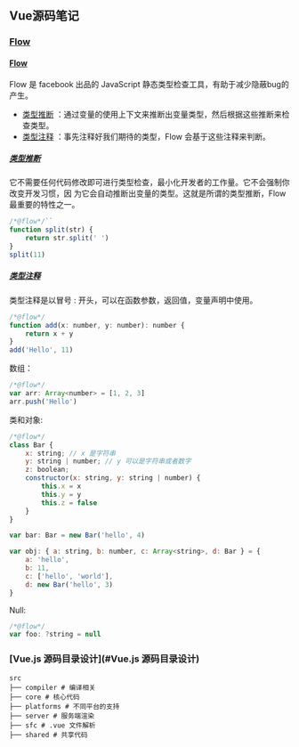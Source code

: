 ## Vue源码笔记

### [Flow](#Flow)



#### [Flow](#Flow)

Flow 是 facebook 出品的 JavaScript 静态类型检查⼯具，有助于减少隐蔽bug的产生。

- [类型推断](#类型推断)  ：通过变量的使⽤上下⽂来推断出变量类型，然后根据这些推断来检查类型。
- [类型注释](#类型注释)  ：事先注释好我们期待的类型，Flow 会基于这些注释来判断。

##### [类型推断](#类型推断)

它不需要任何代码修改即可进⾏类型检查，最⼩化开发者的⼯作量。它不会强制你改变开发习惯，因
为它会⾃动推断出变量的类型。这就是所谓的类型推断，Flow 最重要的特性之⼀。

```javascript
/*@flow*/``
function split(str) {
	return str.split(' ')
}
split(11)
```



##### [类型注释](#类型注释)

类型注释是以冒号 : 开头，可以在函数参数，返回值，变量声明中使⽤。

```javascript
/*@flow*/
function add(x: number, y: number): number {
	return x + y
}
add('Hello', 11)
```

数组：

```javascript
/*@flow*/
var arr: Array<number> = [1, 2, 3]
arr.push('Hello')
```

类和对象:

```javascript
/*@flow*/
class Bar {
    x: string; // x 是字符串
    y: string | number; // y 可以是字符串或者数字
    z: boolean;
    constructor(x: string, y: string | number) {
        this.x = x
        this.y = y
        this.z = false
    }
}

var bar: Bar = new Bar('hello', 4)

var obj: { a: string, b: number, c: Array<string>, d: Bar } = {
    a: 'hello',
    b: 11,
    c: ['hello', 'world'],
    d: new Bar('hello', 3)
}
```

Null:

```javascript
/*@flow*/
var foo: ?string = null
```

### [Vue.js 源码⽬录设计](#Vue.js 源码⽬录设计)

```
src
├── compiler # 编译相关
├── core # 核⼼代码
├── platforms # 不同平台的⽀持
├── server # 服务端渲染
├── sfc # .vue ⽂件解析
├── shared # 共享代码
```

